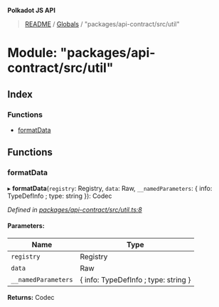**Polkadot JS API**

> [README](../README.md) / [Globals](../globals.md) / "packages/api-contract/src/util"

# Module: "packages/api-contract/src/util"

## Index

### Functions

* [formatData](_packages_api_contract_src_util_.md#formatdata)

## Functions

### formatData

▸ **formatData**(`registry`: Registry, `data`: Raw, `__namedParameters`: { info: TypeDefInfo ; type: string  }): Codec

*Defined in [packages/api-contract/src/util.ts:8](https://github.com/polkadot-js/api/blob/ee6b6da02/packages/api-contract/src/util.ts#L8)*

#### Parameters:

Name | Type |
------ | ------ |
`registry` | Registry |
`data` | Raw |
`__namedParameters` | { info: TypeDefInfo ; type: string  } |

**Returns:** Codec

